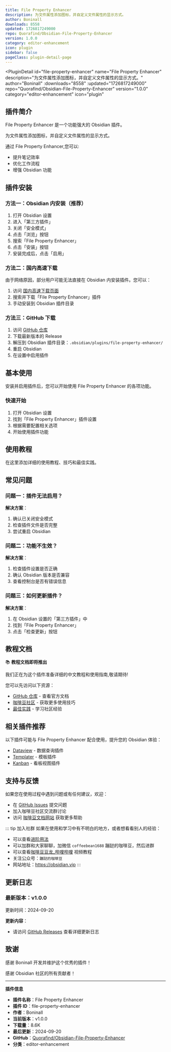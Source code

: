 ```yaml
---
title: File Property Enhancer
description: 为文件属性添加图标，并自定义文件属性的显示方式。
author: Boninall
downloads: 8558
updated: 1726817249000
repo: Quorafind/Obsidian-File-Property-Enhancer
version: 1.0.0
category: editor-enhancement
icon: plugin
sidebar: false
pageClass: plugin-detail-page
---
```


<PluginDetail
  id="file-property-enhancer"
  name="File Property Enhancer"
  description="为文件属性添加图标，并自定义文件属性的显示方式。"
  author="Boninall"
  :downloads="8558"
  :updated="1726817249000"
  repo="Quorafind/Obsidian-File-Property-Enhancer"
  version="1.0.0"
  category="editor-enhancement"
  icon="plugin"
>

<!-- AUTO_GENERATED_START -->
## 插件简介

File Property Enhancer 是一个功能强大的 Obsidian 插件。

为文件属性添加图标，并自定义文件属性的显示方式。

通过 File Property Enhancer,您可以:

- 提升笔记效率
- 优化工作流程
- 增强 Obsidian 功能

<!-- AUTO_GENERATED_END -->

<!-- AUTO_GENERATED_START -->
## 插件安装

### 方法一：Obsidian 内安装（推荐）

1. 打开 Obsidian 设置
2. 进入「第三方插件」
3. 关闭「安全模式」
4. 点击「浏览」按钮
5. 搜索「File Property Enhancer」
6. 点击「安装」按钮
7. 安装完成后，点击「启用」

### 方法二：国内高速下载

由于网络原因，部分用户可能无法直接在 Obsidian 内安装插件。您可以：

1. 访问 [国内高速下载页面](/zh/documentation/obsidian-plugins-download.html)
2. 搜索并下载「File Property Enhancer」插件
3. 手动安装到 Obsidian 插件目录

### 方法三：GitHub 下载

1. 访问 [GitHub 仓库](https://github.com/Quorafind/Obsidian-File-Property-Enhancer)
2. 下载最新版本的 Release
3. 解压到 Obsidian 插件目录：`.obsidian/plugins/file-property-enhancer/`
4. 重启 Obsidian
5. 在设置中启用插件

## 基本使用

安装并启用插件后，您可以开始使用 File Property Enhancer 的各项功能。

### 快速开始

1. 打开 Obsidian 设置
2. 找到「File Property Enhancer」插件设置
3. 根据需要配置相关选项
4. 开始使用插件功能

<!-- AUTO_GENERATED_END -->

<!-- CUSTOM_CONTENT_START:tutorial -->
## 使用教程

在这里添加详细的使用教程、技巧和最佳实践。

<!-- CUSTOM_CONTENT_END:tutorial -->

<!-- SHARED_CONTENT_START -->
## 常见问题

### 问题一：插件无法启用？

**解决方案**：
1. 确认已关闭安全模式
2. 检查插件文件是否完整
3. 尝试重启 Obsidian

### 问题二：功能不生效？

**解决方案**：
1. 检查插件设置是否正确
2. 确认 Obsidian 版本是否兼容
3. 查看控制台是否有错误信息

### 问题三：如何更新插件？

**解决方案**：
1. 在 Obsidian 设置的「第三方插件」中
2. 找到「File Property Enhancer」
3. 点击「检查更新」按钮

## 教程文档

📚 **教程文档即将推出**

我们正在为这个插件准备详细的中文教程和使用指南,敬请期待!

您可以先访问以下资源：
- [GitHub 仓库](https://github.com/Quorafind/Obsidian-File-Property-Enhancer) - 查看官方文档
- [咖啡豆社区](/zh/bases/) - 获取更多使用技巧
- [最佳实践](/zh/best-practices/) - 学习社区经验

## 相关插件推荐

以下插件可能与 File Property Enhancer 配合使用，提升您的 Obsidian 体验：

- [Dataview](/zh/plugins/dataview.html) - 数据查询插件
- [Templater](/zh/plugins/templater-obsidian.html) - 模板插件
- [Kanban](/zh/plugins/obsidian-kanban.html) - 看板视图插件

## 支持与反馈

如果您在使用过程中遇到问题或有任何建议，欢迎：

- 在 [GitHub Issues](https://github.com/Quorafind/Obsidian-File-Property-Enhancer/issues) 提交问题
- 加入咖啡豆社区交流群讨论
- 访问 [咖啡豆文档网站](https://obsidian.vip) 获取更多帮助

::: tip 加入社群
如果在使用和学习中有不明白的地方，或者想看看别人的经验：
- 可以查看[进阶用法](/zh/advanced)
- 可以加群和大家聊聊，加微信 `coffeebean1688` 蹦跶的咖啡豆，然后进群
- 可以查看[咖啡豆豆龙_哔哩哔哩](https://space.bilibili.com/618777356) 视频教程
- 关注公众号：`蹦跶的咖啡豆`
- 网站地址：https://obsidian.vip
:::
<!-- SHARED_CONTENT_END -->

<!-- AUTO_GENERATED_START -->
## 更新日志

### 最新版本：v1.0.0

更新时间：2024-09-20

**更新内容**：
- 请访问 [GitHub Releases](https://github.com/Quorafind/Obsidian-File-Property-Enhancer/releases) 查看详细更新日志

## 致谢

感谢 Boninall 开发并维护这个优秀的插件！

感谢 Obsidian 社区的所有贡献者！

---

**插件信息**
- **插件名称**：File Property Enhancer
- **插件 ID**：file-property-enhancer
- **作者**：Boninall
- **当前版本**：v1.0.0
- **下载量**：8.6K
- **最后更新**：2024-09-20
- **GitHub**：[Quorafind/Obsidian-File-Property-Enhancer](https://github.com/Quorafind/Obsidian-File-Property-Enhancer)
- **分类**：editor-enhancement
<!-- AUTO_GENERATED_END -->

</PluginDetail>

